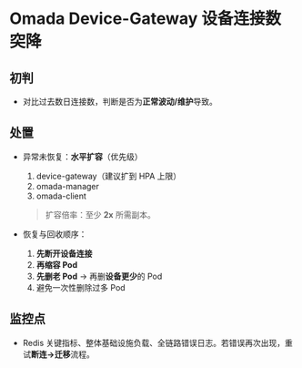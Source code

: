 # Omada Device-Gateway 设备连接数突降

## 初判
- 对比过去数日连接数，判断是否为**正常波动/维护**导致。

## 处置
- 异常未恢复：**水平扩容**（优先级）
  1. device-gateway（建议扩到 HPA 上限）
  2. omada-manager
  3. omada-client
  > 扩容倍率：至少 **2x** 所需副本。

- 恢复与回收顺序：
  1. **先断开设备连接**
  2. **再缩容 Pod**
  3. **先删老 Pod** → 再删**设备更少**的 Pod
  4. 避免一次性删除过多 Pod

## 监控点
- Redis 关键指标、整体基础设施负载、全链路错误日志。若错误再次出现，重试**断连→迁移**流程。
